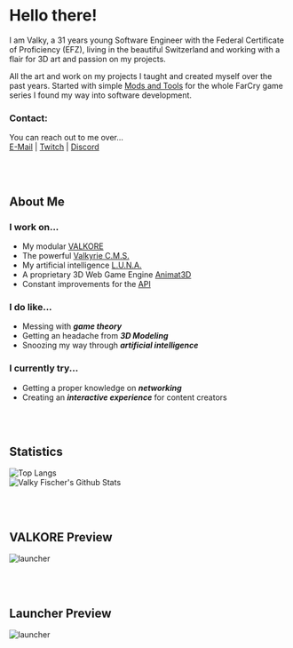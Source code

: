 # Hello there!


I am Valky, a 31 years young Software Engineer with the Federal Certificate of Proficiency (EFZ), living in the beautiful Switzerland and working with a flair for 3D art and passion on my projects.

All the art and work on my projects I taught and created myself over the past years. Started with simple [Mods and Tools](https://www.nexusmods.com/farcryprimal/mods/5) for the whole FarCry game series I found my way into software development.

### Contact:
You can reach out to me over...  
[E-Mail](mailto:fischer@valkyteq.com?Subject=Github)   |    [Twitch](https://www.twitch.tv/valkyfischer)   |    [Discord](https://discord.gg/Ug2ne5K)  

<br><br>

## About Me
### I work on...  
- My modular [VALKORE](https://github.com/ValkyFischer/valkore)
- The powerful [Valkyrie C.M.S.](https://github.com/VALKYTEQ/.github/blob/main/vteq-web.md)
- My artificial intelligence [L.U.N.A.](https://github.com/VALKYTEQ/.github/blob/main/vteq-luna.md)
- A proprietary 3D Web Game Engine [Animat3D](https://valkyteq.com/animat3d/)
- Constant improvements for the [API](https://github.com/VALKYTEQ/.github/blob/main/vteq-api.md)  

### I do like...  
- Messing with ***game theory***
- Getting an headache from ***3D Modeling***
- Snoozing my way through ***artificial intelligence***

### I currently try...  
- Getting a proper knowledge on ***networking***
- Creating an ***interactive experience*** for content creators

<br><br>

## Statistics
![Top Langs](https://github-readme-stats.vercel.app/api/top-langs/?username=ValkyFischer&layout=compact&theme=tokyonight&count_private=true)  
![Valky Fischer's Github Stats](https://github-readme-stats.vercel.app/api?username=ValkyFischer&show_icons=true&count_private=true&theme=tokyonight&hide=prs,issues&include_all_commits=true)  

<br><br>

## VALKORE Preview
![launcher](https://valkyteq.com/static/misc/preview_vkore.png)

<br><br>

## Launcher Preview
![launcher](https://valkyteq.com/static/misc/preview_launcher.png)
